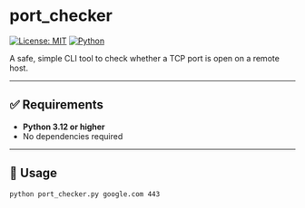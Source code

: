# port_checker

[![License: MIT](https://img.shields.io/badge/License-MIT-blue.svg)](LICENSE)
[![Python](https://img.shields.io/badge/Python-3.12%2B-blue.svg)]()

A safe, simple CLI tool to check whether a TCP port is open on a remote host.

---

## ✅ Requirements

- **Python 3.12 or higher**  
- No dependencies required

---

## 🔧 Usage

```bash
python port_checker.py google.com 443
